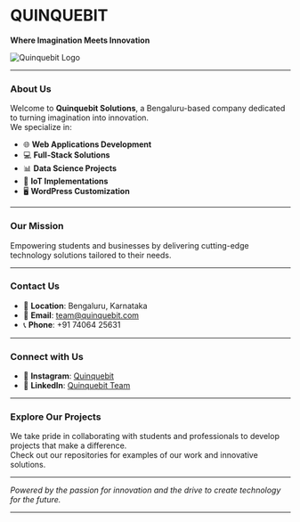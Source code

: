 # **QUINQUEBIT**  
**Where Imagination Meets Innovation**  

![Quinquebit Logo](attachment:QB1.png)

---

### **About Us**  
Welcome to **Quinquebit Solutions**, a Bengaluru-based company dedicated to turning imagination into innovation.  
We specialize in:  
- 🌐 **Web Applications Development**  
- 💻 **Full-Stack Solutions**  
- 📊 **Data Science Projects**  
- 🔧 **IoT Implementations**  
- 🖥️ **WordPress Customization**

---

### **Our Mission**  
Empowering students and businesses by delivering cutting-edge technology solutions tailored to their needs.

---

### **Contact Us**  
- 📍 **Location**: Bengaluru, Karnataka  
- 📧 **Email**: [team@quinquebit.com](mailto:team@quinquebit.com)  
- 📞 **Phone**: +91 74064 25631  

---

### **Connect with Us**  
- 📸 **Instagram**: [Quinquebit](https://www.instagram.com/quinquebit/profilecard/?igsh=MXBuNXFzazY0MWg3YQ==)  
- 💼 **LinkedIn**: [Quinquebit Team](https://www.linkedin.com/in/quinquebit-team-098947343?utm_source=share&utm_campaign=share_via&utm_content=profile&utm_medium=android_app)  

---

### **Explore Our Projects**  
We take pride in collaborating with students and professionals to develop projects that make a difference.  
Check out our repositories for examples of our work and innovative solutions.

---

*Powered by the passion for innovation and the drive to create technology for the future.*

---

